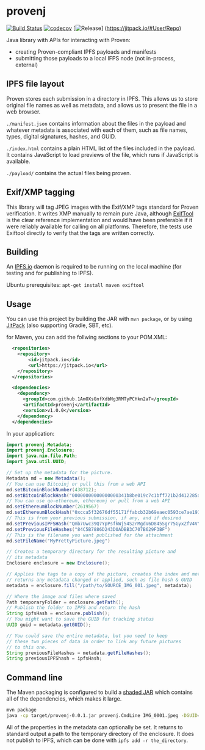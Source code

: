 # provenj

[![Build Status](https://travis-ci.org/1AmOXsGnfXdbNg3RMTyPCHkn2aT/provenj.svg?branch=master)](https://travis-ci.org/1AmOXsGnfXdbNg3RMTyPCHkn2aT/provenj)
[![codecov](https://codecov.io/gh/1AmOXsGnfXdbNg3RMTyPCHkn2aT/provenj/branch/master/graph/badge.svg)](https://codecov.io/gh/1AmOXsGnfXdbNg3RMTyPCHkn2aT/provenj)
[![Release](https://jitpack.io/v/1AmOXsGnfXdbNg3RMTyPCHkn2aT/Repo.svg)]
(https://jitpack.io/#User/Repo)

Java library with APIs for interacting with Proven:
* creating Proven-compliant IPFS payloads and manifests
* submitting those payloads to a local IFPS node (not in-process, external)

## IPFS file layout
Proven stores each submission in a directory in IPFS. This allows us to store
original file names as well as metadata, and allows us to present the file
in a web browser.

`./manifest.json` contains information about the files in the payload and
whatever metadata is associated with each of them, such as file names, types,
digital signatures, hashes, and GUID.

`./index.html` contains a plain HTML list of the files included in the payload. It contains JavaScript to load previews of the file, which runs if JavaScript is available.

`./payload/` contains the actual files being proven.

## Exif/XMP tagging
This library will tag JPEG images with the Exif/XMP tags standard for Proven verification.  It writes XMP manually to remain pure Java, although [ExifTool](http://www.sno.phy.queensu.ca/~phil/exiftool/) is the clear reference implementation and would have been preferable if it were reliably available for calling on all platforms. Therefore, the tests use Exiftool directly to verify that the tags are written correctly.

## Building

An [IPFS.io](https://ipfs.io) daemon is required to be running on the local machine (for testing and for publishing to IPFS).

Ubuntu prerequisites:
`apt-get install maven exiftool`

## Usage
You can use this project by building the JAR with `mvn package`, or by using [JitPack](https://jitpack.io/#1AmOXsGnfXdbNg3RMTyPCHkn2aT/provenj/) (also supporting Gradle, SBT, etc).

for Maven, you can add the follwing sections to your POM.XML:
```xml
  <repositories>
    <repository>
        <id>jitpack.io</id>
        <url>https://jitpack.io</url>
    </repository>
  </repositories>

  <dependencies>
    <dependency>
      <groupId>com.github.1AmOXsGnfXdbNg3RMTyPCHkn2aT</groupId>
      <artifactId>provenj</artifactId>
      <version>v1.0.0</version>
    </dependency>
  </dependencies>
```
In your application:

```java
import provenj.Metadata;
import provenj.Enclosure;
import java.nio.file.Path;
import java.util.UUID;

// Set up the metadata for the picture.
Metadata md = new Metadata();
// You can use Bitcoinj or pull this from a web API
md.setBitcoinBlockNumber(438712);
md.setBitcoinBlockHash("00000000000000000341b8be019c7c1bff721b2d412285ab796ef5ab2ae36213")
// You can use go-ethereum, ethereumj or pull from a web API
md.setEthereumBlockNumber(2619567)
md.setEthereumBlockHash("0xcca5f32676df55171ffabcb32b69eaec0593ce7ae1912228656bd8e213475ecb")
// This is from your previous submission, if any, and if desired
md.setPreviousIPFSHash("Qmb7Uwc39Q7YpPsfkWj54S2rMgdV6D845Sgr75GyxZfV4V")
md.setPreviousFileHashes("84C5B7886D243D0ADBB3C707B629F3BF")
// This is the filename you want published for the attachment
md.setFileName("MyPrettyPicture.jpeg")

// Creates a temporary directory for the resulting picture and
// its metadata
Enclosure enclosure = new Enclosure();

// Applies the tags to a copy of the picture, creates the index and metadata;
// returns any metadata changed or applied, such as file hash & GUID
metadata = enclosure.fill("/path/to/SOURCE_IMG_001.jpeg", metadata);

// Where the image and files where saved
Path temporaryFolder = enclosure.getPath();
// Publish the folder to IPFS and return the hash
String ipfsHash = enclosure.publish();
// You might want to save the GUID for tracking status
UUID guid = metadata.getGUID();

// You could save the entire metadata, but you need to keep
// these two pieces of data in order to link any future pictures
// to this one.
String previousFileHashes = metadata.getFileHashes();
String previousIPFShash = ipfsHash;

```

## Command line
The Maven packaging is configured to build a [shaded JAR](https://maven.apache.org/plugins/maven-shade-plugin/usage.html) which contains all of the dependencies, which makes it large.
```sh
mvn package 
java -cp target/provenj-0.0.1.jar provenj.CmdLine IMG_0001.jpeg -DGUID=7e26a501-30fb-4775-a494-c42691dc21e9 -DBitcoinBlockNumber=10101 -DFileName=MemePic.jpg
```
All of the properties in the metadata can optionally be set.  It returns to standard output a path to the temporary directory of the enclosure.  It does not publish to IPFS, which can be done with `ipfs add -r the_directory`.
